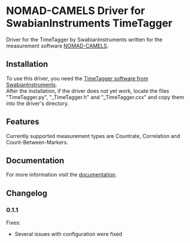 # NOMAD-CAMELS Driver for SwabianInstruments TimeTagger

Driver for the TimeTagger by SwabianInstruments written for the measurement software [NOMAD-CAMELS](https://fau-lap.github.io/NOMAD-CAMELS/).


## Installation
To use this driver, you need the [TimeTagger software from SwabianInstruments](https://www.swabianinstruments.com/static/documentation/TimeTagger/sections/installation.html).  
After the installation, if the driver does not yet work, locate the files "TimeTagger.py", "_TimeTagger.h" and "_TimeTagger.cxx" and copy them into the driver's directory.

## Features
Currently supported measurement types are Countrate, Correlation and Count-Between-Markers.


## Documentation

For more information visit the [documentation](https://fau-lap.github.io/NOMAD-CAMELS/doc/instruments/instruments.html).


## Changelog
### 0.1.1
Fixes:
- Several issues with configuration were fixed



